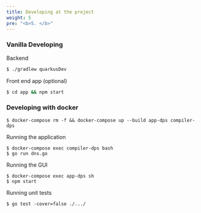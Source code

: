 ```yaml
---
title: Developing at the project
weight: 5
pre: "<b>5. </b>"
---
```


### Vanilla Developing

Backend

```bash
$ ./gradlew quarkusDev
```

Front end app (optional)

```bash
$ cd app && npm start
```

### Developing with docker

	$ docker-compose rm -f && docker-compose up --build app-dps compiler-dps

Running the application 

```
$ docker-compose exec compiler-dps bash
$ go run dns.go
```

Running the GUI

```
$ docker-compose exec app-dps sh
$ npm start
```

Running unit tests

	$ go test -cover=false ./.../


